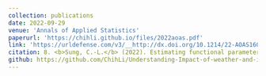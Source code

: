 ```yaml
---
collection: publications
date: 2022-09-29
venue: 'Annals of Applied Statistics'
paperurl: 'https://chihli.github.io/files/2022aoas.pdf'
link: 'https://urldefense.com/v3/__http://dx.doi.org/10.1214/22-AOAS1601__;!!HXCxUKc!2Ay_hnUuv6ahb2x2a9xp8WQ4osvkmWeI6DfWZqbS-hEvSPpEpmfLvVppy-sQxF9eYj78cPRaRR3R_A$'
citation: 8. <b>Sung, C.-L.</b> (2022). Estimating functional parameters for understanding the impact of weather and government interventions on COVID-19 outbreak. *Annals of Applied Statistics*, 16(4), 2505-2522.
github: https://github.com/ChihLi/Understanding-Impact-of-weather-and-intervention-on-COVID-19-AoAs
---
```

